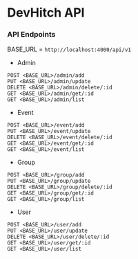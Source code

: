 # DevHitch API

### API Endpoints
BASE_URL = `http://localhost:4000/api/v1`

* Admin
```
POST <BASE_URL>/admin/add
PUT <BASE_URL>/admin/update
DELETE <BASE_URL>/admin/delete/:id
GET <BASE_URL>/admin/get/:id
GET <BASE_URL>/admin/list
```

* Event
```
POST <BASE_URL>/event/add
PUT <BASE_URL>/event/update
DELETE <BASE_URL>/event/delete/:id
GET <BASE_URL>/event/get/:id
GET <BASE_URL>/event/list
```

* Group
```
POST <BASE_URL>/group/add
PUT <BASE_URL>/group/update
DELETE <BASE_URL>/group/delete/:id
GET <BASE_URL>/group/get/:id
GET <BASE_URL>/group/list
```

* User
```
POST <BASE_URL>/user/add
PUT <BASE_URL>/user/update
DELETE <BASE_URL>/user/delete/:id
GET <BASE_URL>/user/get/:id
GET <BASE_URL>/user/list
```
